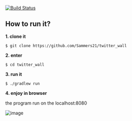 [![Build Status](https://travis-ci.org/Sammers21/twitter_wall.svg?branch=master)](https://travis-ci.org/Sammers21/twitter_wall)

## How to run it?

**1. clone it**
```
$ git clone https://github.com/Sammers21/twitter_wall
```
**2. enter**

```
$ cd twitter_wall
```
**3. run it**

```
$ ./gradlew run
```

**4. enjoy in browser**

the program run on the localhost:8080

![image](https://cloud.githubusercontent.com/assets/16746106/24335275/bd0d698a-1282-11e7-903c-77df6197be5b.png)


